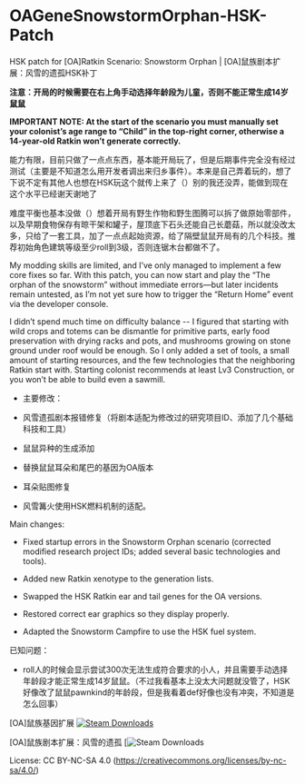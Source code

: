 # OAGeneSnowstormOrphan-HSK-Patch
HSK patch for [OA]Ratkin Scenario: Snowstorm Orphan | [OA]鼠族剧本扩展：风雪的遗孤HSK补丁

**注意：开局的时候需要在右上角手动选择年龄段为儿童，否则不能正常生成14岁鼠鼠**

**IMPORTANT NOTE: At the start of the scenario you must manually set your colonist’s age range to “Child” in the top-right corner, otherwise a 14-year-old Ratkin won’t generate correctly.**


能力有限，目前只做了一点点东西，基本能开局玩了，但是后期事件完全没有经过测试（主要是不知道怎么用开发者调出来归乡事件）。本来是自己弄着玩的，想了下说不定有其他人也想在HSK玩这个就传上来了（）别的我还没弄，能做到现在这个水平已经谢天谢地了

难度平衡也基本没做（）想着开局有野生作物和野生图腾可以拆了做原始零部件，以及早期食物保存有晾干架和罐子，屋顶底下石头还能自己长蘑菇，所以就没改太多，只给了一套工具，加了一点点起始资源，给了隔壁鼠鼠开局有的几个科技。推荐初始角色建筑等级至少roll到3级，否则连锯木台都做不了。

My modding skills are limited, and I’ve only managed to implement a few core fixes so far. With this patch, you can now start and play the “The orphan of the snowstorm” without immediate errors—but later incidents remain untested, as I’m not yet sure how to trigger the “Return Home” event via the developer console.

I didn’t spend much time on difficulty balance -- I figured that starting with wild crops and totems can be dismantle for primitive parts, early food preservation with drying racks and pots, and mushrooms growing on stone ground under roof would be enough. So I only added a set of tools, a small amount of starting resources, and the few technologies that the neighboring Ratkin start with. Starting colonist recommends at least Lv3 Construction, or you won’t be able to build even a sawmill.

+ 主要修改：

+ 风雪遗孤剧本报错修复（将剧本适配为修改过的研究项目ID、添加了几个基础科技和工具）

+ 鼠鼠异种的生成添加

+ 替换鼠鼠耳朵和尾巴的基因为OA版本

+ 耳朵贴图修复

+ 风雪篝火使用HSK燃料机制的适配。

Main changes:

+ Fixed startup errors in the Snowstorm Orphan scenario (corrected modified research project IDs; added several basic technologies and tools).

+ Added new Ratkin xenotype to the generation lists.

+ Swapped the HSK Ratkin ear and tail genes for the OA versions.

+ Restored correct ear graphics so they display properly.

+ Adapted the Snowstorm Campfire to use the HSK fuel system.

已知问题：

+ roll人的时候会显示尝试300次无法生成符合要求的小人，并且需要手动选择年龄段才能正常生成14岁鼠鼠。（不过我看基本上没太大问题就没管了，HSK好像改了鼠鼠pawnkind的年龄段，但是我看着def好像也没有冲突，不知道是怎么回事）

[OA]鼠族基因扩展  [![Steam Downloads](https://img.shields.io/steam/downloads/3300291918?style=flat&logo=steam&label=Steam%20Workshop)](https://steamcommunity.com/sharedfiles/filedetails/?id=3300291918)

[OA]鼠族剧本扩展：风雪的遗孤  [![Steam Downloads](https://img.shields.io/steam/downloads/3381392312?style=flat&logo=steam&label=Steam%20Workshop&color=blue)

License: CC BY-NC-SA 4.0 (https://creativecommons.org/licenses/by-nc-sa/4.0/)

